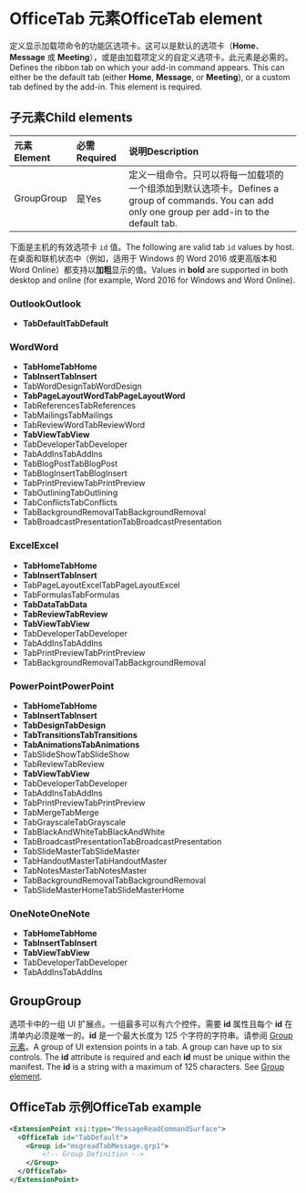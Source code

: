 # <a name="officetab-element"></a><span data-ttu-id="2f2cd-101">OfficeTab 元素</span><span class="sxs-lookup"><span data-stu-id="2f2cd-101">OfficeTab element</span></span>

<span data-ttu-id="2f2cd-p101">定义显示加载项命令的功能区选项卡。这可以是默认的选项卡（**Home**、**Message** 或 **Meeting**），或是由加载项定义的自定义选项卡。此元素是必需的。</span><span class="sxs-lookup"><span data-stu-id="2f2cd-p101">Defines the ribbon tab on which your add-in command appears. This can either be the default tab (either  **Home**,  **Message**, or  **Meeting**), or a custom tab defined by the add-in. This element is required.</span></span>

## <a name="child-elements"></a><span data-ttu-id="2f2cd-105">子元素</span><span class="sxs-lookup"><span data-stu-id="2f2cd-105">Child elements</span></span>

|  <span data-ttu-id="2f2cd-106">元素</span><span class="sxs-lookup"><span data-stu-id="2f2cd-106">Element</span></span> |  <span data-ttu-id="2f2cd-107">必需</span><span class="sxs-lookup"><span data-stu-id="2f2cd-107">Required</span></span>  |  <span data-ttu-id="2f2cd-108">说明</span><span class="sxs-lookup"><span data-stu-id="2f2cd-108">Description</span></span>  |
|:-----|:-----|:-----|
|  <span data-ttu-id="2f2cd-109">Group</span><span class="sxs-lookup"><span data-stu-id="2f2cd-109">Group</span></span>      | <span data-ttu-id="2f2cd-110">是</span><span class="sxs-lookup"><span data-stu-id="2f2cd-110">Yes</span></span> |  <span data-ttu-id="2f2cd-p102">定义一组命令。只可以将每一加载项的一个组添加到默认选项卡。</span><span class="sxs-lookup"><span data-stu-id="2f2cd-p102">Defines a group of commands. You can add only one group per add-in to the default tab.</span></span>  |

<span data-ttu-id="2f2cd-113">下面是主机的有效选项卡 `id` 值。</span><span class="sxs-lookup"><span data-stu-id="2f2cd-113">The following are valid tab `id` values by host.</span></span> <span data-ttu-id="2f2cd-114">在桌面和联机状态中（例如，适用于 Windows 的 Word 2016 或更高版本和 Word Online）都支持以**加粗**显示的值。</span><span class="sxs-lookup"><span data-stu-id="2f2cd-114">Values in **bold** are supported in both desktop and online (for example, Word 2016 for Windows and Word Online).</span></span>

### <a name="outlook"></a><span data-ttu-id="2f2cd-115">Outlook</span><span class="sxs-lookup"><span data-stu-id="2f2cd-115">Outlook</span></span>

- <span data-ttu-id="2f2cd-116">**TabDefault**</span><span class="sxs-lookup"><span data-stu-id="2f2cd-116">**TabDefault**</span></span>

### <a name="word"></a><span data-ttu-id="2f2cd-117">Word</span><span class="sxs-lookup"><span data-stu-id="2f2cd-117">Word</span></span>

- <span data-ttu-id="2f2cd-118">**TabHome**</span><span class="sxs-lookup"><span data-stu-id="2f2cd-118">**TabHome**</span></span>
- <span data-ttu-id="2f2cd-119">**TabInsert**</span><span class="sxs-lookup"><span data-stu-id="2f2cd-119">**TabInsert**</span></span>
- <span data-ttu-id="2f2cd-120">TabWordDesign</span><span class="sxs-lookup"><span data-stu-id="2f2cd-120">TabWordDesign</span></span>
- <span data-ttu-id="2f2cd-121">**TabPageLayoutWord**</span><span class="sxs-lookup"><span data-stu-id="2f2cd-121">**TabPageLayoutWord**</span></span>
- <span data-ttu-id="2f2cd-122">TabReferences</span><span class="sxs-lookup"><span data-stu-id="2f2cd-122">TabReferences</span></span>
- <span data-ttu-id="2f2cd-123">TabMailings</span><span class="sxs-lookup"><span data-stu-id="2f2cd-123">TabMailings</span></span>
- <span data-ttu-id="2f2cd-124">TabReviewWord</span><span class="sxs-lookup"><span data-stu-id="2f2cd-124">TabReviewWord</span></span>
- <span data-ttu-id="2f2cd-125">**TabView**</span><span class="sxs-lookup"><span data-stu-id="2f2cd-125">**TabView**</span></span>
- <span data-ttu-id="2f2cd-126">TabDeveloper</span><span class="sxs-lookup"><span data-stu-id="2f2cd-126">TabDeveloper</span></span>
- <span data-ttu-id="2f2cd-127">TabAddIns</span><span class="sxs-lookup"><span data-stu-id="2f2cd-127">TabAddIns</span></span>
- <span data-ttu-id="2f2cd-128">TabBlogPost</span><span class="sxs-lookup"><span data-stu-id="2f2cd-128">TabBlogPost</span></span>
- <span data-ttu-id="2f2cd-129">TabBlogInsert</span><span class="sxs-lookup"><span data-stu-id="2f2cd-129">TabBlogInsert</span></span>
- <span data-ttu-id="2f2cd-130">TabPrintPreview</span><span class="sxs-lookup"><span data-stu-id="2f2cd-130">TabPrintPreview</span></span>
- <span data-ttu-id="2f2cd-131">TabOutlining</span><span class="sxs-lookup"><span data-stu-id="2f2cd-131">TabOutlining</span></span>
- <span data-ttu-id="2f2cd-132">TabConflicts</span><span class="sxs-lookup"><span data-stu-id="2f2cd-132">TabConflicts</span></span>
- <span data-ttu-id="2f2cd-133">TabBackgroundRemoval</span><span class="sxs-lookup"><span data-stu-id="2f2cd-133">TabBackgroundRemoval</span></span>
- <span data-ttu-id="2f2cd-134">TabBroadcastPresentation</span><span class="sxs-lookup"><span data-stu-id="2f2cd-134">TabBroadcastPresentation</span></span>

### <a name="excel"></a><span data-ttu-id="2f2cd-135">Excel</span><span class="sxs-lookup"><span data-stu-id="2f2cd-135">Excel</span></span>

- <span data-ttu-id="2f2cd-136">**TabHome**</span><span class="sxs-lookup"><span data-stu-id="2f2cd-136">**TabHome**</span></span>
- <span data-ttu-id="2f2cd-137">**TabInsert**</span><span class="sxs-lookup"><span data-stu-id="2f2cd-137">**TabInsert**</span></span>
- <span data-ttu-id="2f2cd-138">TabPageLayoutExcel</span><span class="sxs-lookup"><span data-stu-id="2f2cd-138">TabPageLayoutExcel</span></span>
- <span data-ttu-id="2f2cd-139">TabFormulas</span><span class="sxs-lookup"><span data-stu-id="2f2cd-139">TabFormulas</span></span>
- <span data-ttu-id="2f2cd-140">**TabData**</span><span class="sxs-lookup"><span data-stu-id="2f2cd-140">**TabData**</span></span>
- <span data-ttu-id="2f2cd-141">**TabReview**</span><span class="sxs-lookup"><span data-stu-id="2f2cd-141">**TabReview**</span></span>
- <span data-ttu-id="2f2cd-142">**TabView**</span><span class="sxs-lookup"><span data-stu-id="2f2cd-142">**TabView**</span></span>
- <span data-ttu-id="2f2cd-143">TabDeveloper</span><span class="sxs-lookup"><span data-stu-id="2f2cd-143">TabDeveloper</span></span>
- <span data-ttu-id="2f2cd-144">TabAddIns</span><span class="sxs-lookup"><span data-stu-id="2f2cd-144">TabAddIns</span></span>
- <span data-ttu-id="2f2cd-145">TabPrintPreview</span><span class="sxs-lookup"><span data-stu-id="2f2cd-145">TabPrintPreview</span></span>
- <span data-ttu-id="2f2cd-146">TabBackgroundRemoval</span><span class="sxs-lookup"><span data-stu-id="2f2cd-146">TabBackgroundRemoval</span></span> 

### <a name="powerpoint"></a><span data-ttu-id="2f2cd-147">PowerPoint</span><span class="sxs-lookup"><span data-stu-id="2f2cd-147">PowerPoint</span></span>

- <span data-ttu-id="2f2cd-148">**TabHome**</span><span class="sxs-lookup"><span data-stu-id="2f2cd-148">**TabHome**</span></span>
- <span data-ttu-id="2f2cd-149">**TabInsert**</span><span class="sxs-lookup"><span data-stu-id="2f2cd-149">**TabInsert**</span></span>
- <span data-ttu-id="2f2cd-150">**TabDesign**</span><span class="sxs-lookup"><span data-stu-id="2f2cd-150">**TabDesign**</span></span>
- <span data-ttu-id="2f2cd-151">**TabTransitions**</span><span class="sxs-lookup"><span data-stu-id="2f2cd-151">**TabTransitions**</span></span>
- <span data-ttu-id="2f2cd-152">**TabAnimations**</span><span class="sxs-lookup"><span data-stu-id="2f2cd-152">**TabAnimations**</span></span>
- <span data-ttu-id="2f2cd-153">TabSlideShow</span><span class="sxs-lookup"><span data-stu-id="2f2cd-153">TabSlideShow</span></span>
- <span data-ttu-id="2f2cd-154">TabReview</span><span class="sxs-lookup"><span data-stu-id="2f2cd-154">TabReview</span></span>
- <span data-ttu-id="2f2cd-155">**TabView**</span><span class="sxs-lookup"><span data-stu-id="2f2cd-155">**TabView**</span></span>
- <span data-ttu-id="2f2cd-156">TabDeveloper</span><span class="sxs-lookup"><span data-stu-id="2f2cd-156">TabDeveloper</span></span>
- <span data-ttu-id="2f2cd-157">TabAddIns</span><span class="sxs-lookup"><span data-stu-id="2f2cd-157">TabAddIns</span></span>
- <span data-ttu-id="2f2cd-158">TabPrintPreview</span><span class="sxs-lookup"><span data-stu-id="2f2cd-158">TabPrintPreview</span></span>
- <span data-ttu-id="2f2cd-159">TabMerge</span><span class="sxs-lookup"><span data-stu-id="2f2cd-159">TabMerge</span></span>
- <span data-ttu-id="2f2cd-160">TabGrayscale</span><span class="sxs-lookup"><span data-stu-id="2f2cd-160">TabGrayscale</span></span>
- <span data-ttu-id="2f2cd-161">TabBlackAndWhite</span><span class="sxs-lookup"><span data-stu-id="2f2cd-161">TabBlackAndWhite</span></span>
- <span data-ttu-id="2f2cd-162">TabBroadcastPresentation</span><span class="sxs-lookup"><span data-stu-id="2f2cd-162">TabBroadcastPresentation</span></span>
- <span data-ttu-id="2f2cd-163">TabSlideMaster</span><span class="sxs-lookup"><span data-stu-id="2f2cd-163">TabSlideMaster</span></span>
- <span data-ttu-id="2f2cd-164">TabHandoutMaster</span><span class="sxs-lookup"><span data-stu-id="2f2cd-164">TabHandoutMaster</span></span>
- <span data-ttu-id="2f2cd-165">TabNotesMaster</span><span class="sxs-lookup"><span data-stu-id="2f2cd-165">TabNotesMaster</span></span>
- <span data-ttu-id="2f2cd-166">TabBackgroundRemoval</span><span class="sxs-lookup"><span data-stu-id="2f2cd-166">TabBackgroundRemoval</span></span>
- <span data-ttu-id="2f2cd-167">TabSlideMasterHome</span><span class="sxs-lookup"><span data-stu-id="2f2cd-167">TabSlideMasterHome</span></span>

### <a name="onenote"></a><span data-ttu-id="2f2cd-168">OneNote</span><span class="sxs-lookup"><span data-stu-id="2f2cd-168">OneNote</span></span>

- <span data-ttu-id="2f2cd-169">**TabHome**</span><span class="sxs-lookup"><span data-stu-id="2f2cd-169">**TabHome**</span></span>
- <span data-ttu-id="2f2cd-170">**TabInsert**</span><span class="sxs-lookup"><span data-stu-id="2f2cd-170">**TabInsert**</span></span>
- <span data-ttu-id="2f2cd-171">**TabView**</span><span class="sxs-lookup"><span data-stu-id="2f2cd-171">**TabView**</span></span>
- <span data-ttu-id="2f2cd-172">TabDeveloper</span><span class="sxs-lookup"><span data-stu-id="2f2cd-172">TabDeveloper</span></span>
- <span data-ttu-id="2f2cd-173">TabAddIns</span><span class="sxs-lookup"><span data-stu-id="2f2cd-173">TabAddIns</span></span>

## <a name="group"></a><span data-ttu-id="2f2cd-174">Group</span><span class="sxs-lookup"><span data-stu-id="2f2cd-174">Group</span></span>

<span data-ttu-id="2f2cd-p104">选项卡中的一组 UI 扩展点。一组最多可以有六个控件。需要 **id** 属性且每个 **id** 在清单内必须是唯一的。**id** 是一个最大长度为 125 个字符的字符串。请参阅 [Group 元素](group.md)。</span><span class="sxs-lookup"><span data-stu-id="2f2cd-p104">A group of UI extension points in a tab. A group can have up to six controls. The  **id** attribute is required and each **id** must be unique within the manifest. The **id** is a string with a maximum of 125 characters. See [Group element](group.md).</span></span>

## <a name="officetab-example"></a><span data-ttu-id="2f2cd-179">OfficeTab 示例</span><span class="sxs-lookup"><span data-stu-id="2f2cd-179">OfficeTab example</span></span>

```xml
<ExtensionPoint xsi:type="MessageReadCommandSurface">
  <OfficeTab id="TabDefault">
    <Group id="msgreadTabMessage.grp1">
        <!-- Group Definition -->
    </Group>
  </OfficeTab>
</ExtensionPoint>
```
